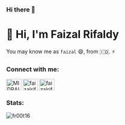 ### Hi there 👋

<!--
**fr00t16/fr00t16** is a ✨ _special_ ✨ repository because its `README.md` (this file) appears on your GitHub profile.

Here are some ideas to get you started:

- 🔭 I’m currently working on ...
- 🌱 I’m currently learning ...
- 👯 I’m looking to collaborate on ...
- 🤔 I’m looking for help with ...
- 💬 Ask me about ...
- 📫 How to reach me: ...
- 😄 Pronouns: ...
- ⚡ Fun fact: ...
-->
# 👋 Hi, I'm Faizal Rifaldy

You may know me as `faizal` 😄, from 🇮🇩.
⚡
### Connect with me:

<p align="left">
<a href="https://twitter.com/MIDRAINMADNESS" target="blank"><img align="center" src="https://raw.githubusercontent.com/rahuldkjain/github-profile-readme-generator/master/src/images/icons/Social/twitter.svg" alt="MIDRAINMADNESS" height="30" width="40" /></a>
<a href="https://instagram.com/faizalrifaldy" target="blank"><img align="center" src="https://raw.githubusercontent.com/rahuldkjain/github-profile-readme-generator/master/src/images/icons/Social/instagram.svg" alt="faizalrifaldy" height="30" width="40" /></a>
<a href="https://www.linkedin.com/in/faizalrifaldy/" target="blank"><img align="center" src="https://upload.wikimedia.org/wikipedia/commons/8/81/LinkedIn_icon.svg" alt="faizalrifaldy" height="30" width="40" /></a>
</p>

### Stats:
<p><img align="left" src="https://github-readme-stats.vercel.app/api/top-langs?username=fr00t16&show_icons=true&locale=en&layout=compact&theme=nightowl" alt="fr00t16" /></p>
